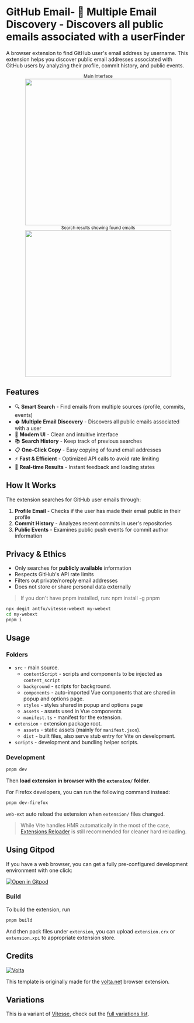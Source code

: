 # GitHub Email- 📧 **Multiple Email Discovery** - Discovers all public emails associated with a userFinder

A browser extension to find GitHub user's email address by username. This extension helps you discover public email addresses associated with GitHub users by analyzing their profile, commit history, and public events.

<p align="center">
<sub>Main Interface</sub><br/>
<img width="400" src="https://via.placeholder.com/400x500/4285f4/ffffff?text=GitHub+Email+Finder"><br/>
<sub>Search results showing found emails</sub><br/>
<img width="400" src="https://via.placeholder.com/400x300/22c55e/ffffff?text=Email+Results">
</p>

## Features

- 🔍 **Smart Search** - Find emails from multiple sources (profile, commits, events)
- � **Multiple Email Discovery** - Discovers all public emails associated with a user
- 📱 **Modern UI** - Clean and intuitive interface
- 📚 **Search History** - Keep track of previous searches
- 📋 **One-Click Copy** - Easy copying of found email addresses
- ⚡️ **Fast & Efficient** - Optimized API calls to avoid rate limiting
- 🚀 **Real-time Results** - Instant feedback and loading states

## How It Works

The extension searches for GitHub user emails through:

1. **Profile Email** - Checks if the user has made their email public in their profile
2. **Commit History** - Analyzes recent commits in user's repositories
3. **Public Events** - Examines public push events for commit author information

## Privacy & Ethics

- Only searches for **publicly available** information
- Respects GitHub's API rate limits
- Filters out private/noreply email addresses
- Does not store or share personal data externally

> If you don't have pnpm installed, run: npm install -g pnpm

```bash
npx degit antfu/vitesse-webext my-webext
cd my-webext
pnpm i
```

## Usage

### Folders

- `src` - main source.
  - `contentScript` - scripts and components to be injected as `content_script`
  - `background` - scripts for background.
  - `components` - auto-imported Vue components that are shared in popup and options page.
  - `styles` - styles shared in popup and options page
  - `assets` - assets used in Vue components
  - `manifest.ts` - manifest for the extension.
- `extension` - extension package root.
  - `assets` - static assets (mainly for `manifest.json`).
  - `dist` - built files, also serve stub entry for Vite on development.
- `scripts` - development and bundling helper scripts.

### Development

```bash
pnpm dev
```

Then **load extension in browser with the `extension/` folder**.

For Firefox developers, you can run the following command instead:

```bash
pnpm dev-firefox
```

`web-ext` auto reload the extension when `extension/` files changed.

> While Vite handles HMR automatically in the most of the case, [Extensions Reloader](https://chrome.google.com/webstore/detail/fimgfedafeadlieiabdeeaodndnlbhid) is still recommended for cleaner hard reloading.

## Using Gitpod

If you have a web browser, you can get a fully pre-configured development environment with one click:

[![Open in Gitpod](https://gitpod.io/button/open-in-gitpod.svg)](https://gitpod.io/#https://github.com/antfu/vitesse-webext)

### Build

To build the extension, run

```bash
pnpm build
```

And then pack files under `extension`, you can upload `extension.crx` or `extension.xpi` to appropriate extension store.

## Credits

[![Volta](https://user-images.githubusercontent.com/904724/195351818-9e826ea9-12a0-4b06-8274-352743cd2047.png)](https://volta.net)

This template is originally made for the [volta.net](https://volta.net) browser extension.

## Variations

This is a variant of [Vitesse](https://github.com/antfu/vitesse), check out the [full variations list](https://github.com/antfu/vitesse#variations).
